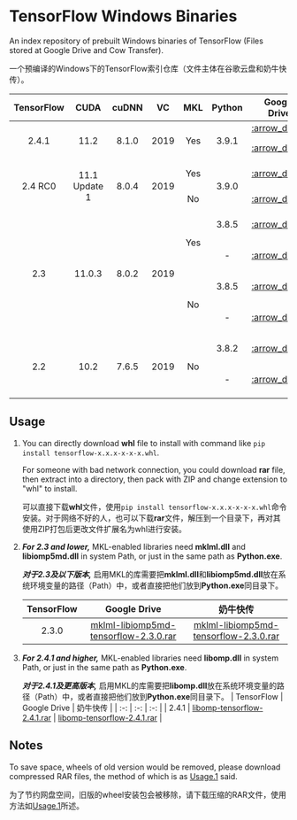 # TensorFlow Windows Binaries

An index repository of prebuilt Windows binaries of TensorFlow (Files stored at Google Drive and Cow Transfer).

一个预编译的Windows下的TensorFlow索引仓库（文件主体在谷歌云盘和奶牛快传）。

<table>
    <thead align="center">
        <tr>
            <th>TensorFlow</th>
            <th>CUDA</th>
            <th>cuDNN</th>
            <th>VC</th>
            <th>MKL</th>
            <th>Python</th>
            <th>Google Drive</th>
            <th>奶牛快传</th>
            <th>File Type</th>
            <th>Size</th>
        </tr>
    </thead>
    <tbody align="center">
        <tr>
            <td rowspan="2">2.4.1</td>
            <td rowspan="2">11.2</td>
            <td rowspan="2">8.1.0</td>
            <td rowspan="2">2019</td>
            <td rowspan="2">Yes</td>
            <td rowspan="2">3.9.1</td>
            <td><a href="https://drive.google.com/file/d/133nLLrdV5VHNT1zmrNd7aksq7KZm1KI_/view?usp=sharing" title="tensorflow-mkl-2.4.1-cp39-cp39-win_amd64.whl">:arrow_down:</a></td>
            <td><a href="https://mua.cowtransfer.com/s/c7bcb81c6ee741" title="tensorflow-mkl-2.4.1-cp39-cp39-win_amd64.whl">:arrow_down:</a></td>
            <td>wheel</td>
            <td>721.08MB</td>
        </tr>
        <tr>
            <td><a href="https://drive.google.com/file/d/1rFcTxiXT_IC801HD7NY2xLCqabEKAXzm/view?usp=sharing" title="tensorflow-mkl-2.4.1-cp39-cp39-win_amd64.rar">:arrow_down:</a></td>
            <td><a href="https://mua.cowtransfer.com/s/5f2ec0edd95242" title="tensorflow-mkl-2.4.1-cp39-cp39-win_amd64.rar">:arrow_down:</a></td>
            <td>wheel (rar)</td>
            <td>294.55MB</td>
        </tr>
        <tr>
            <td rowspan="2">2.4 RC0</td>
            <td rowspan="2">11.1 Update 1</td>
            <td rowspan="2">8.0.4</td>
            <td rowspan="2">2019</td>
            <td>Yes</td>
            <td rowspan="2">3.9.0</td>
            <td><a href="https://drive.google.com/file/d/1Eq8zJY-i2sBlEttaUzm5pIBjh5ofQMDc/view?usp=sharing" title="tensorflow-mkl-2.4.0rc0-cp39-cp39-win_amd64.rar">:arrow_down:</a></td>
            <td><a href="https://mua.cowtransfer.com/s/dbdea81568e24b" title="tensorflow-mkl-2.4.0rc0-cp39-cp39-win_amd64.rar">:arrow_down:</a></td>
            <td>wheel (rar)</td>
            <td>292.58MB</td>
        </tr>
        <tr>
            <td>No</td>
            <td><a href="https://drive.google.com/file/d/1FCh23hiFW_BvPqaTS9w1dO57Lor8Sl5s/view?usp=sharing" title="tensorflow-2.4.0rc0-cp39-cp39-win_amd64.rar">:arrow_down:</a></td>
            <td><a href="https://mua.cowtransfer.com/s/a4953691f9914b" title="tensorflow-2.4.0rc0-cp39-cp39-win_amd64.rar">:arrow_down:</a></td>
            <td>wheel (rar)</td>
            <td>292.55MB</td>
        </tr>
        <tr>
            <td rowspan="4">2.3</td>
            <td rowspan="4">11.0.3</td>
            <td rowspan="4">8.0.2</td>
            <td rowspan="4">2019</td>
            <td rowspan="2">Yes</td>
            <td>3.8.5</td>
            <td><a href="https://drive.google.com/file/d/1HkAJKGC_Jf8wr1HwsmHWOUfrvjEdDAkV/view?usp=sharing" title="tensorflow-2.3.0-cp38-cp38-win_amd64_mkl.rar">:arrow_down:</a></td>
            <td><a href="https://mua.cowtransfer.com/s/8f1fc536b5a244" title="tensorflow-2.3.0-cp38-cp38-win_amd64_mkl.rar">:arrow_down:</a></td>
            <td>wheel (rar)</td>
            <td>246.55MB</td>
        </tr>
        <tr>
            <td>-</td>
            <td><a href="https://drive.google.com/file/d/1vzR6k2asgge8N9kbCPd9PletNnFqh2Hx/view?usp=sharing" title="libtensorflow-2.3.0-mkl.rar">:arrow_down:</a></td>
            <td><a href="https://mua.cowtransfer.com/s/014062f95e1b48" title="libtensorflow-2.3.0-mkl.rar">:arrow_down:</a></td>
            <td>C Library (rar)</td>
            <td>181.82MB</td>
        </tr>
        <tr>
            <td rowspan="2">No</td>
            <td>3.8.5</td>
            <td><a href="https://drive.google.com/file/d/1RM1dPpM8tpDjT_kdpAAF_on03Op9su5S/view?usp=sharing" title="tensorflow-2.3.0-cp38-cp38-win_amd64.rar">:arrow_down:</a></td>
            <td><a href="https://mua.cowtransfer.com/s/1c088700b32549" title="tensorflow-2.3.0-cp38-cp38-win_amd64.rar">:arrow_down:</a></td>
            <td>wheel (rar)</td>
            <td>210.11MB</td>
        </tr>
        <tr>
            <td>-</td>
            <td><a href="https://drive.google.com/file/d/1WVyREqUIy5WKwnmZ0h0Jh5BnaHET4OJB/view?usp=sharing" title="libtensorflow-2.3.0.rar">:arrow_down:</a></td>
            <td><a href="https://mua.cowtransfer.com/s/d23c7565bbdc4f" title="libtensorflow-2.3.0.rar">:arrow_down:</a></td>
            <td>C Library (rar)</td>
            <td>175.60MB</td>
        </tr>
        <tr>
            <td rowspan="2">2.2</td>
            <td rowspan="2">10.2</td>
            <td rowspan="2">7.6.5</td>
            <td rowspan="2">2019</td>
            <td rowspan="2">No</td>
            <td>3.8.2</td>
            <td><a href="https://drive.google.com/file/d/1N0gjX8lH4HU5tzmdxJV6OQfnemjoLfhc/view?usp=sharing" title="tensorflow-2.2.0-cp38-cp38-win_amd64.rar">:arrow_down:</a></td>
            <td><a href="https://mua.cowtransfer.com/s/997541a4f5bc4f" title="tensorflow-2.2.0-cp38-cp38-win_amd64.rar">:arrow_down:</a></td>
            <td>wheel (rar)</td>
            <td>153.37MB</td>
        </tr>
        <tr>
            <td>-</td>
            <td><a href="https://drive.google.com/file/d/1bkSq3qwnwCLqsATDr42VviHOHFsIJNlq/view?usp=sharing" title="libtensorflow-2.2.0.rar">:arrow_down:</a></td>
            <td><a href="https://mua.cowtransfer.com/s/89d4ae93edfc40" title="libtensorflow-2.2.0.rar">:arrow_down:</a></td>
            <td>C Library (rar)</td>
            <td>110.90MB</td>
        </tr>
    </tbody>
</table>

## Usage

1. You can directly download **whl** file to install with command like `pip install tensorflow-x.x.x-x-x-x.whl`.

   For someone with bad network connection, you could download **rar** file, then extract into a directory, then pack with ZIP and change extension to "whl" to install.

   可以直接下载**whl**文件，使用`pip install tensorflow-x.x.x-x-x-x.whl`命令安装。对于网络不好的人，也可以下载**rar**文件，解压到一个目录下，再对其使用ZIP打包后更改文件扩展名为whl进行安装。

2. ***For 2.3 and lower,***
   MKL-enabled libraries need **mklml.dll** and **libiomp5md.dll** in system Path, or just in the same path as **Python.exe**.

   ***对于2.3及以下版本,***
   启用MKL的库需要把**mklml.dll**和**libiomp5md.dll**放在系统环境变量的路径（Path）中，或者直接把他们放到**Python.exe**同目录下。
   
   | TensorFlow | Google Drive | 奶牛快传 |
   | :-: | :-: | :-: |
   | 2.3.0 | [mklml-libiomp5md-tensorflow-2.3.0.rar](https://drive.google.com/file/d/1ra3yG373VFei0Lu-w52YcBc_pmGv_JaU/view?usp=sharing) | [mklml-libiomp5md-tensorflow-2.3.0.rar](https://mua.cowtransfer.com/s/d11e9a2794fc4a)|
3. ***For 2.4.1 and higher,***
   MKL-enabled libraries need **libomp.dll** in system Path, or just in the same path as **Python.exe**.

   ***对于2.4.1及更高版本,***
   启用MKL的库需要把**libomp.dll**放在系统环境变量的路径（Path）中，或者直接把他们放到**Python.exe**同目录下。
   | TensorFlow | Google Drive | 奶牛快传 |
   | :-: | :-: | :-: |
   | 2.4.1 | [libomp-tensorflow-2.4.1.rar](https://drive.google.com/file/d/13LJJf0ihKenGHo5QWDTbSAUXw-MS9qF1/view?usp=sharing) | [libomp-tensorflow-2.4.1.rar](https://mua.cowtransfer.com/s/1d50abb94e7940) |

## Notes

To save space, wheels of old version would be removed, please download compressed RAR files, the method of which is as [Usage.1](#usage) said.

为了节约网盘空间，旧版的wheel安装包会被移除，请下载压缩的RAR文件，使用方法如[Usage.1](#usage)所述。
